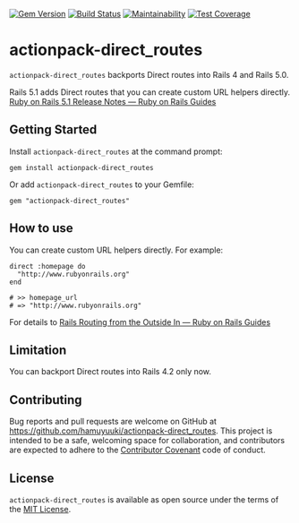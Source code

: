 [![Gem Version](https://badge.fury.io/rb/actionpack-direct_routes.svg)](https://badge.fury.io/rb/actionpack-direct_routes)
[![Build Status](https://travis-ci.org/hamuyuuki/actionpack-direct_routes.svg?branch=master)](https://travis-ci.org/hamuyuuki/actionpack-direct_routes)
[![Maintainability](https://api.codeclimate.com/v1/badges/37a26fb3d2dbec167997/maintainability)](https://codeclimate.com/github/hamuyuuki/actionpack-direct_routes/maintainability)
[![Test Coverage](https://api.codeclimate.com/v1/badges/37a26fb3d2dbec167997/test_coverage)](https://codeclimate.com/github/hamuyuuki/actionpack-direct_routes/test_coverage)

# actionpack-direct_routes
`actionpack-direct_routes` backports Direct routes into Rails 4 and Rails 5.0.

Rails 5.1 adds Direct routes that you can create custom URL helpers directly.
[Ruby on Rails 5.1 Release Notes — Ruby on Rails Guides](https://guides.rubyonrails.org/5_1_release_notes.html#direct-resolved-routes)

## Getting Started
Install `actionpack-direct_routes` at the command prompt:
```
gem install actionpack-direct_routes
```

Or add `actionpack-direct_routes` to your Gemfile:
```
gem "actionpack-direct_routes"
```

## How to use
You can create custom URL helpers directly. For example:
```
direct :homepage do
  "http://www.rubyonrails.org"
end

# >> homepage_url
# => "http://www.rubyonrails.org"
```

For details to [Rails Routing from the Outside In — Ruby on Rails Guides](https://guides.rubyonrails.org/routing.html#direct-routes)


## Limitation
You can backport Direct routes into Rails 4.2 only now.

## Contributing
Bug reports and pull requests are welcome on GitHub at https://github.com/hamuyuuki/actionpack-direct_routes. This project is intended to be a safe, welcoming space for collaboration, and contributors are expected to adhere to the [Contributor Covenant](http://contributor-covenant.org) code of conduct.

## License
`actionpack-direct_routes` is available as open source under the terms of the [MIT License](https://opensource.org/licenses/MIT).

